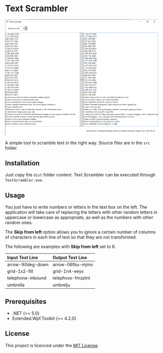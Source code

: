 # Text Scrambler

![alt text](/images/cover.png "Text Scrambler")

A simple tool to scramble text in the right way. Source files are in the `src` folder.

## Installation

Just copy the `dist` folder content. Text Scrambler can be executed through `TextScrambler.exe`.

## Usage

You just have to write numbers or letters in the text box on the left. The application will take care of replacing the letters with other random letters in uppercase or lowercase as appropriate, as well as the numbers with other random ones.

The **Skip from left** option allows you to ignore a certain number of columns of characters in each line of text so that they are not transformed.

The following are examples with **Skip from left** set to 6.

| Input Text Line        | Output Text Line   |
|:-----------------|:-------------------|
| arrow-90deg-down | arrow-06fbu-mjmo         |
| grid-1x2-fill | grid-1n4-eeys         |
| telephone-inbound | telephvox-fmzplnt        |
| umbrella | umbrelju        |

## Prerequisites

* .NET (>= 5.0)
* Extended.Wpf.Toolkit (>= 4.2.0)

## License

This project is licenced under the [MIT License][1].

[1]: https://opensource.org/licenses/mit-license.html "The MIT License | Open Source Initiative"